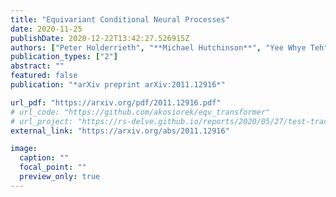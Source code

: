 ```yaml
---
title: "Equivariant Conditional Neural Processes"
date: 2020-11-25
publishDate: 2020-12-22T13:42:27.526915Z
authors: ["Peter Holderrieth", "**Michael Hutchinson**", "Yee Whye Teh"]
publication_types: ["2"]
abstract: ""
featured: false
publication: "*arXiv preprint arXiv:2011.12916*"

url_pdf: "https://arxiv.org/pdf/2011.12916.pdf"
# url_code: "https://github.com/akosiorek/eqv_transformer"
# url_project: "https://rs-delve.github.io/reports/2020/05/27/test-trace-isolate.html"
external_link: "https://arxiv.org/abs/2011.12916"

image:
  caption: ""
  focal_point: ""
  preview_only: true
---
```


